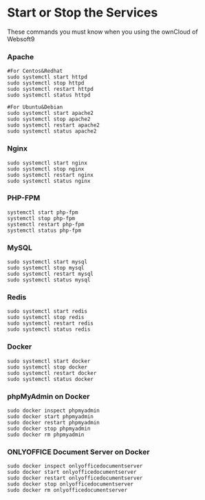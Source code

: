 # Start or Stop the Services

These commands you must know when you using the ownCloud of Websoft9

### Apache

```shell
#For Centos&Redhat
sudo systemctl start httpd
sudo systemctl stop httpd
sudo systemctl restart httpd
sudo systemctl status httpd

#For Ubuntu&Debian
sudo systemctl start apache2
sudo systemctl stop apache2
sudo systemctl restart apache2
sudo systemctl status apache2
```

### Nginx

```shell
sudo systemctl start nginx
sudo systemctl stop nginx
sudo systemctl restart nginx
sudo systemctl status nginx
```

### PHP-FPM
```shell
systemctl start php-fpm
systemctl stop php-fpm
systemctl restart php-fpm
systemctl status php-fpm
```

### MySQL

```shell
sudo systemctl start mysql
sudo systemctl stop mysql
sudo systemctl restart mysql
sudo systemctl status mysql
```

### Redis
```shell
sudo systemctl start redis
sudo systemctl stop redis
sudo systemctl restart redis
sudo systemctl status redis
```

### Docker
```shell
sudo systemctl start docker
sudo systemctl stop docker
sudo systemctl restart docker
sudo systemctl status docker
```

### phpMyAdmin on Docker
```shell
sudo docker inspect phpmyadmin
sudo docker start phpmyadmin
sudo docker restart phpmyadmin
sudo docker stop phpmyadmin
sudo docker rm phpmyadmin
```

### ONLYOFFICE Document Server on Docker
```shell
sudo docker inspect onlyofficedocumentserver
sudo docker start onlyofficedocumentserver
sudo docker restart onlyofficedocumentserver
sudo docker stop onlyofficedocumentserver
sudo docker rm onlyofficedocumentserver
```
